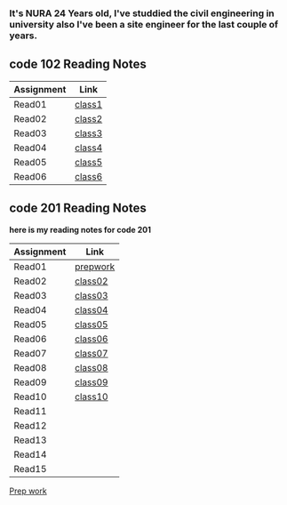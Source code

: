 
### It's NURA 24 Years old, I've studdied the civil engineering in university also I've been a site engineer for the last couple of years.

## **code 102 Reading Notes**

|Assignment   | Link                |
|------------ | -------------       |
|Read01       | [class1](read01.md) |
|Read02       | [class2](read02.md) |
|Read03       | [class3](read03.md) |
|Read04       | [class4](read04.md) |
|Read05       | [class5](read05.md) |
|Read06       | [class6](read06.md) |

## **code 201 Reading Notes**

**here is my reading notes for code 201**

|Assignment   | Link                     |
|------------ | -------------            |
|Read01       |  [prepwork](prepwork.md) |
|Read02       |  [class02](class02.md)   |
|Read03       |  [class03](class03.md)   |
|Read04       |  [class04](class04.md)   |
|Read05       |  [class05](class05.md)   |
|Read06       |  [class06](class06.md)   |
|Read07       |  [class07](class07.md)   |
|Read08       |  [class08](class08.md)   |
|Read09       |  [class09](class09.md)   |  
|Read10       |  [class10](class10.md)   |
|Read11       |                          |
|Read12       |                          |
|Read13       |                          |
|Read14       |                          |
|Read15       |                          |

[Prep work](prepwork.md)